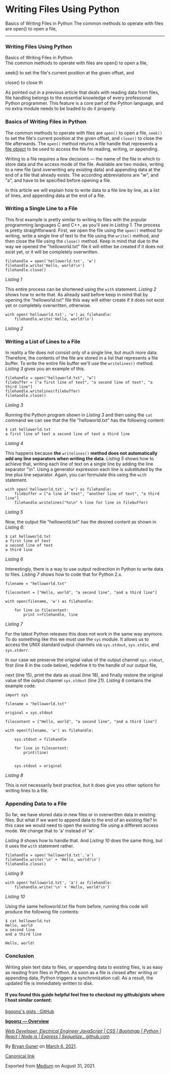 # Writing Files Using Python

Basics of Writing Files in Python The common methods to operate with files are open() to open a file,

---

### Writing Files Using Python

Basics of Writing Files in Python  
The common methods to operate with files are open() to open a file,

seek() to set the file's current position at the given offset, and

close() to close th

As pointed out in a previous article that deals with reading data from files, file handling belongs to the essential knowledge of every professional Python programmer. This feature is a core part of the Python language, and no extra module needs to be loaded to do it properly.

### Basics of Writing Files in Python

The common methods to operate with files are `open()` to open a file, `seek()` to set the file's current position at the given offset, and `close()` to close the file afterwards. The `open()` method returns a file handle that represents a <a href="https://docs.python.org/3/glossary.html#term-file-object" class="markup--anchor markup--p-anchor">file object</a> to be used to access the file for reading, writing, or appending.

Writing to a file requires a few decisions — the name of the file in which to store data and the access mode of the file. Available are two modes, writing to a new file (and overwriting any existing data) and appending data at the end of a file that already exists. The according abbreviations are "w", and "a", and have to be specified before opening a file.

In this article we will explain how to write data to a file line by line, as a list of lines, and appending data at the end of a file.

### Writing a Single Line to a File

This first example is pretty similar to writing to files with the popular programming languages C and C++, as you'll see in _Listing 1_. The process is pretty straightforward. First, we open the file using the `open()` method for writing, write a single line of text to the file using the `write()` method, and then close the file using the `close()` method. Keep in mind that due to the way we opened the "helloworld.txt" file it will either be created if it does not exist yet, or it will be completely overwritten.

    filehandle = open('helloworld.txt', 'w')
    filehandle.write('Hello, world!\n')
    filehandle.close()

_Listing 1_

This entire process can be shortened using the `with` statement. _Listing 2_ shows how to write that. As already said before keep in mind that by opening the "helloworld.txt" file this way will either create if it does not exist yet or completely overwritten, otherwise.

    with open('helloworld.txt', 'w') as filehandle:
        filehandle.write('Hello, world!\n')

_Listing 2_

### Writing a List of Lines to a File

In reality a file does not consist only of a single line, but much more data. Therefore, the contents of the file are stored in a list that represents a file buffer. To write the entire file buffer we'll use the `writelines()` method. _Listing 3_ gives you an example of this.

    filehandle = open("helloworld.txt", "w")
    filebuffer = ["a first line of text", "a second line of text", "a third line"]
    filehandle.writelines(filebuffer)
    filehandle.close()

_Listing 3_

Running the Python program shown in _Listing 3_ and then using the `cat` command we can see that the file "helloworld.txt" has the following content:

    $ cat helloworld.txt
    a first line of text a second line of text a third line

_Listing 4_

This happens because **the** `writelines()` **method does not automatically add any line separators when writing the data**. _Listing 5_ shows how to achieve that, writing each line of text on a single line by adding the line separator "\\n". Using a generator expression each line is substituted by the line plus line separator. Again, you can formulate this using the `with` statement.

    with open('helloworld.txt', 'w') as filehandle:
        filebuffer = ["a line of text", "another line of text", "a third line"]
        filehandle.writelines("%s\n" % line for line in filebuffer)

_Listing 5_

Now, the output file "helloworld.txt" has the desired content as shown in _Listing 6_:

    $ cat helloworld.txt
    a first line of text
    a second line of text
    a third line

_Listing 6_

Interestingly, there is a way to use output redirection in Python to write data to files. _Listing 7_ shows how to code that for Python 2.x.

    filename = "helloworld.txt"

    filecontent = ["Hello, world", "a second line", "and a third line"]

    with open(filename, 'w') as filehandle:

        for line in filecontent:
            print >>filehandle, line

_Listing 7_

For the latest Python releases this does not work in the same way anymore. To do something like this we must use the `sys` module. It allows us to access the UNIX standard output channels via `sys.stdout`, `sys.stdin`, and `sys.stderr`.

In our case we preserve the original value of the output channel `sys.stdout`, first (line 8 in the code below), redefine it to the handle of our output file,

next (line 15), print the data as usual (line 18), and finally restore the original value of the output channel `sys.stdout` (line 21). _Listing 8_ contains the example code.

    import sys

    filename = "helloworld.txt"

    original = sys.stdout

    filecontent = ["Hello, world", "a second line", "and a third line"]

    with open(filename, 'w') as filehandle:

        sys.stdout = filehandle

        for line in filecontent:
            print(line)


        sys.stdout = original

_Listing 8_

This is not necessarily best practice, but it does give you other options for writing lines to a file.

### Appending Data to a File

So far, we have stored data in new files or in overwritten data in existing files. But what if we want to append data to the end of an existing file? In this case we would need to open the existing file using a different access mode. We change that to 'a' instead of 'w'.

_Listing 9_ shows how to handle that. And _Listing 10_ does the same thing, but it uses the `with` statement rather.

    filehandle = open('helloworld.txt','a')
    filehandle.write('\n' + 'Hello, world!\n')
    filehandle.close()

_Listing 9_

    with open('helloworld.txt', 'a') as filehandle:
        filehandle.write('\n' + 'Hello, world!\n')

_Listing 10_

Using the same helloworld.txt file from before, running this code will produce the following file contents:

    $ cat helloworld.txt
    Hello, world
    a second line
    and a third line

    Hello, world!

### Conclusion

Writing plain text data to files, or appending data to existing files, is as easy as reading from files in Python. As soon as a file is closed after writing or appending data, Python triggers a synchronization call. As a result, the updated file is immediately written to disk.

#### If you found this guide helpful feel free to checkout my github/gists where I host similar content:

<a href="https://gist.github.com/bgoonz" class="markup--anchor markup--p-anchor">bgoonz's gists · GitHub</a>

<a href="https://github.com/bgoonz" class="markup--anchor markup--mixtapeEmbed-anchor" title="https://github.com/bgoonz"><strong>bgoonz — Overview</strong>
<br/>

<em>Web Developer, Electrical Engineer JavaScript | CSS | Bootstrap | Python | React | Node.js | Express | Sequelize…</em>github.com</a><a href="https://github.com/bgoonz" class="js-mixtapeImage mixtapeImage u-ignoreBlock"></a>

By <a href="https://medium.com/@bryanguner" class="p-author h-card">Bryan Guner</a> on [March 6, 2021](https://medium.com/p/d46b4851366f).

<a href="https://medium.com/@bryanguner/writing-files-using-python-d46b4851366f" class="p-canonical">Canonical link</a>

Exported from [Medium](https://medium.com) on August 31, 2021.
